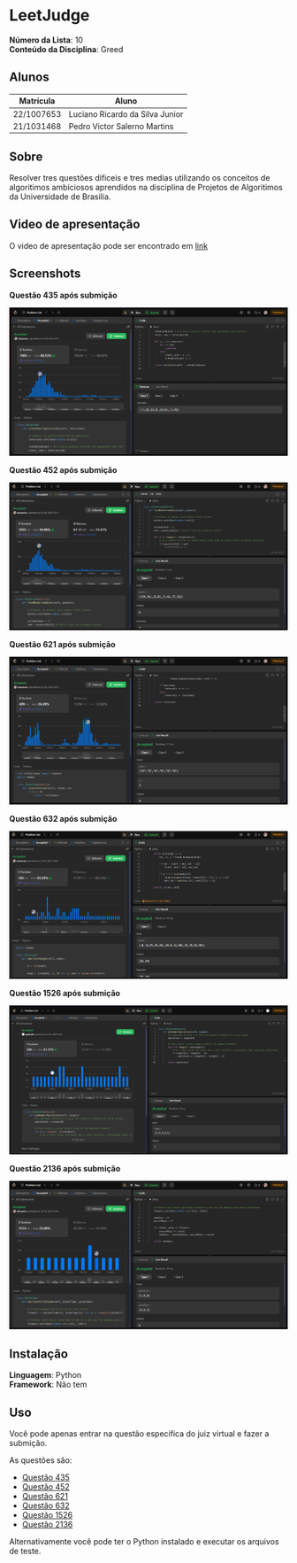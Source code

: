 # LeetJudge

**Número da Lista**: 10<br>
**Conteúdo da Disciplina**: Greed<br>

## Alunos
| Matrícula  | Aluno                           |
| ---------- | ------------------------------- |
| 22/1007653 | Luciano Ricardo da Silva Junior |
| 21/1031468 | Pedro Victor Salerno Martins    |

## Sobre 
Resolver tres questões dificeis e tres medias utilizando os conceitos de algoritimos ambiciosos aprendidos na disciplina de Projetos de Algoritimos da Universidade de Brasilia.

## Video de apresentação
O video de apresentação pode ser encontrado em [link](https://youtu.be/tKjCHToktA4)

## Screenshots

**Questão 435 após submição**

![img435](assets/img435.png)


**Questão 452 após submição**

![img452](assets/img452.png)


**Questão 621 após submição**

![img621](assets/img621.png)


**Questão 632 após submição**

![img632](assets/img632.png)


**Questão 1526 após submição**

![img1526](assets/img1526.png)



**Questão 2136 após submição**

![img2136](assets/img2136.png)


## Instalação

**Linguagem**: Python<br>
**Framework**: Não tem<br>

## Uso

Você pode apenas entrar na questão especifica do juiz virtual e fazer a submição.

As questões são:

- [Questão 435](https://leetcode.com/problems/non-overlapping-intervals/description/)
- [Questão 452](https://leetcode.com/problems/minimum-number-of-arrows-to-burst-balloons/description/)
- [Questão 621](https://leetcode.com/problems/task-scheduler/description/)
- [Questão 632](https://leetcode.com/problems/smallest-range-covering-elements-from-k-lists/)
- [Questão 1526](https://leetcode.com/problems/minimum-number-of-increments-on-subarrays-to-form-a-target-array/description/)
- [Questão 2136](https://leetcode.com/problems/earliest-possible-day-of-full-bloom/description/)

Alternativamente você pode ter o Python instalado e executar os arquivos de teste.
